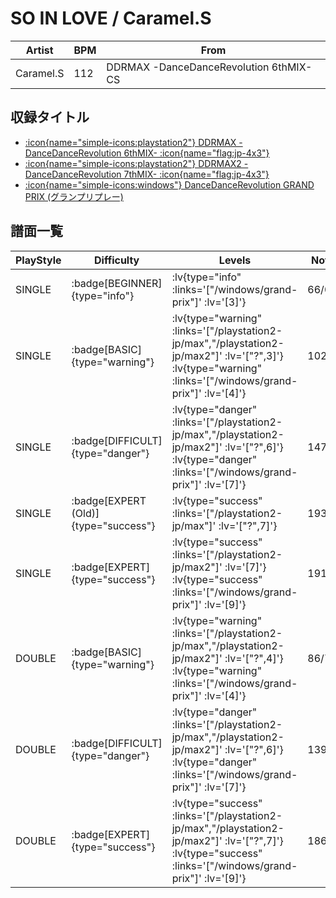 # SO IN LOVE / Caramel.S

|Artist|BPM|From|
|------|---|----|
|Caramel.S|112|DDRMAX -DanceDanceRevolution 6thMIX- CS|

## 収録タイトル

- [ :icon{name="simple-icons:playstation2"} DDRMAX -DanceDanceRevolution 6thMIX- :icon{name="flag:jp-4x3"} ](/playstation2-jp/max)
- [ :icon{name="simple-icons:playstation2"} DDRMAX2 -DanceDanceRevolution 7thMIX- :icon{name="flag:jp-4x3"} ](/playstation2-jp/max2)
- [ :icon{name="simple-icons:windows"} DanceDanceRevolution GRAND PRIX (グランプリプレー)](/windows/grand-prix)

## 譜面一覧

|PlayStyle|Difficulty|Levels|Notes|Movie|
|---------|----------|------|-----|-----|
|SINGLE| :badge[BEGINNER]{type="info"} | :lv{type="info" :links='["/windows/grand-prix"]' :lv='[3]'} |66/0||
|SINGLE| :badge[BASIC]{type="warning"} | :lv{type="warning" :links='["/playstation2-jp/max","/playstation2-jp/max2"]' :lv='["?",3]'}  :lv{type="warning" :links='["/windows/grand-prix"]' :lv='[4]'} |102/27||
|SINGLE| :badge[DIFFICULT]{type="danger"} | :lv{type="danger" :links='["/playstation2-jp/max","/playstation2-jp/max2"]' :lv='["?",6]'}  :lv{type="danger" :links='["/windows/grand-prix"]' :lv='[7]'} |147/33||
|SINGLE| :badge[EXPERT (Old)]{type="success"} | :lv{type="success" :links='["/playstation2-jp/max"]' :lv='["?",7]'} |193/26||
|SINGLE| :badge[EXPERT]{type="success"} | :lv{type="success" :links='["/playstation2-jp/max2"]' :lv='[7]'}  :lv{type="success" :links='["/windows/grand-prix"]' :lv='[9]'} |191/26||
|DOUBLE| :badge[BASIC]{type="warning"} | :lv{type="warning" :links='["/playstation2-jp/max","/playstation2-jp/max2"]' :lv='["?",4]'}  :lv{type="warning" :links='["/windows/grand-prix"]' :lv='[4]'} |86/7||
|DOUBLE| :badge[DIFFICULT]{type="danger"} | :lv{type="danger" :links='["/playstation2-jp/max","/playstation2-jp/max2"]' :lv='["?",6]'}  :lv{type="danger" :links='["/windows/grand-prix"]' :lv='[7]'} |139/14||
|DOUBLE| :badge[EXPERT]{type="success"} | :lv{type="success" :links='["/playstation2-jp/max","/playstation2-jp/max2"]' :lv='["?",7]'}  :lv{type="success" :links='["/windows/grand-prix"]' :lv='[9]'} |186/24||

